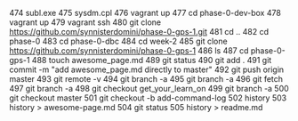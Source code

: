   474  subl.exe
  475  sysdm.cpl
  476  vagrant up
  477  cd phase-0-dev-box
  478  vagrant up
  479  vagrant ssh
  480  git clone https://github.com/synnisterdomini/phase-0-gps-1.git
  481  cd ..
  482  cd phase-0
  483  cd phase-0-dbc
  484  cd week-2
  485  git clone https://github.com/synnisterdomini/phase-0-gps-1
  486  ls
  487  cd phase-0-gps-1
  488  touch awesome_page.md
  489  git status
  490  git add .
  491  git commit -m "add awesome_page.md directly to master"
  492  git push origin master
  493  git remote -v
  494  git branch -a
  495  git branch -a
  496  git fetch
  497  git branch -a
  498  git checkout get_your_learn_on
  499  git branch -a
  500  git checkout master
  501  git checkout -b add-command-log
  502  history
  503  history > awesome-page.md
  504  git status
  505  history > readme.md
